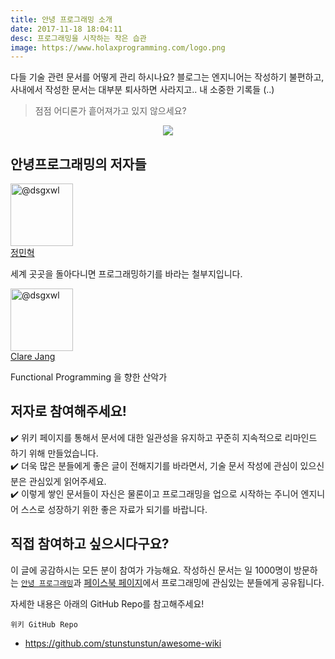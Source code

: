 ```yaml
---
title: 안녕 프로그래밍 소개
date: 2017-11-18 18:04:11
desc: 프로그래밍을 시작하는 작은 습관
image: https://www.holaxprogramming.com/logo.png
---
```


다들 기술 관련 문서를 어떻게 관리 하시나요? 블로그는 엔지니어는 작성하기 불편하고, 사내에서 작성한 문서는 대부분 퇴사하면 사라지고.. 내 소중한 기록들 (..)

> 점점 어디론가 흩어져가고 있지 않으세요?

<div align="center">
  <img src='https://www.holaxprogramming.com/logo.png'/>
</div>

## 안녕프로그래밍의 저자들

<div class="d-table col-12 width-full py-4 border-bottom border-gray-light">
  <div class="d-table-cell col-1 v-align-top">
    <a href="https://github.com/stunstunstun
"><img alt="@dsgxwl" class="avatar" src="https://www.holaxprogramming.com/image/profile.jpg
" width="100"></a>
  </div>
  <div class="d-table-cell col-9 v-align-top pr-3">
    <a href="https://github.com/stunstunstun" class="d-inline-block no-underline mb-1">
      <span class="f4 link-gray-dark">정민혁</span>
    </a>
    <p class="wb-break-all text-gray text-small">세계 곳곳을 돌아다니면 프로그래밍하기를 바라는 철부지입니다.
</p>
  </div>
</div>

<div class="d-table col-12 width-full py-4 border-bottom border-gray-light">
  <div class="d-table-cell col-1 v-align-top">
    <a href="https://github.com/ailrun
"><img alt="@dsgxwl" class="avatar" src="https://avatars0.githubusercontent.com/u/12473268?s=600&v=4" width="100"></a>
  </div>
  <div class="d-table-cell col-9 v-align-top pr-3">
    <a href="https://github.com/ailrun" class="d-inline-block no-underline mb-1">
      <span class="f4 link-gray-dark">Clare Jang</span>
    </a>
    <p class="wb-break-all text-gray text-small">Functional Programming 을 향한 산악가</p>
  </div>
</div>

## 저자로 참여해주세요!

✔️  위키 페이지를 통해서 문서에 대한 일관성을 유지하고 꾸준히 지속적으로 리마인드 하기 위해 만들었습니다.<br/>
✔️  더욱 많은 분들에게 좋은 글이 전해지기를 바라면서, 기술 문서 작성에 관심이 있으신 분은 관심있게 읽어주세요.<br/>
✔️  이렇게 쌓인 문서들이 자신은 물론이고 프로그래밍을 업으로 시작하는 주니어 엔지니어 스스로 성장하기 위한 좋은 자료가 되기를 바랍니다.

## 직접 참여하고 싶으시다구요?

이 글에 공감하시는 모든 분이 참여가 가능해요. 작성하신 문서는 일 1000명이 방문하는 [`안녕 프로그래밍`](https://holaxprogramming.com)과 [페이스북 페이지](https://www.facebook.com/holaxprogramming/)에서 프로그래밍에 관심있는 분들에게 공유됩니다. 

자세한 내용은 아래의 GitHub Repo를 참고해주세요!

`위키 GitHub Repo`
- https://github.com/stunstunstun/awesome-wiki
